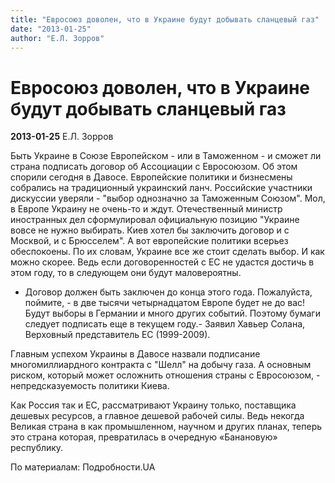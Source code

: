 ```yaml
---
title: "Евросоюз доволен, что в Украине будут добывать сланцевый газ"
date: "2013-01-25"
author: "Е.Л. Зорров"
---
```


# Евросоюз доволен, что в Украине будут добывать сланцевый газ

**2013-01-25** Е.Л. Зорров

Быть Украине в Союзе Европейском - или в Таможенном - и сможет ли страна подписать договор об Ассоциации с Евросоюзом. Об этом спорили сегодня в Давосе. Европейские политики и бизнесмены собрались на традиционный украинский ланч. Российские участники дискуссии уверяли - "выбор однозначно за Таможенным Союзом". Мол, в Европе Украину не очень-то и ждут. Отечественный министр иностранных дел сформулировал официальную позицию "Украине вовсе не нужно выбирать. Киев хотел бы заключить договор и с Москвой, и с Брюсселем". А вот европейские политики всерьез обеспокоены. По их словам, Украине все же стоит сделать выбор. И как можно скорее. Ведь если договоренностей с ЕС не удастся достичь в этом году, то в следующем они будут маловероятны.

- Договор должен быть заключен до конца этого года. Пожалуйста, поймите, - в две тысячи четырнадцатом Европе будет не до вас! Будут выборы в Германии и много других событий. Поэтому бумаги следует подписать еще в текущем году.- Заявил Хавьер Солана, Верховный представитель ЕС (1999-2009).

Главным успехом Украины в Давосе назвали подписание многомиллиардного контракта с "Шелл" на добычу газа. А основным риском, который может осложнить отношения страны с Евросоюзом, - непредсказуемость политики Киева.

Как Россия так и ЕС, рассматривают Украину только, поставщика дешевых ресурсов, а главное дешевой рабочей силы. Ведь некогда Великая страна в как промышленном, научном и других планах, теперь это страна которая, превратилась в очередную «Банановую» республику.

По материалам: Подробности.UA